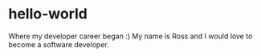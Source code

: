 # hello-world
Where my developer career began :)
My  name is Ross and I would love to become a software developer.
